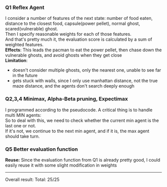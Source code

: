 
### Q1 Reflex Agent
I consider a number of features of the next state: number of food eaten, distance to the closest food, capsule(power pellet), normal ghost, scared(vulnerable) ghost.<br>
Then I specify reasonable weights for each of those features.<br>
And that's pretty much it, the evaluation score is calculated by a sum of weighted features.<br>
**Effects**: This leads the pacman to eat the power pellet, then chase down the vulnerable ghosts, and avoid ghosts when they get close <br>
**Limitation**:
* doesn't consider multiple ghosts, only the nearest one, unable to see far in the future
* gets stuck with walls, since I only use manhattan distance, not the true maze distance, and the agents don't search deeply enough

### Q2,3,4 Minimax, Alpha-Beta pruning, Expectimax
I programmed according to the pseudocode.
A critical thing is to handle multi MIN agents:<br>
So to deal with this, we need to check whether the current min agent is the last one or not.<br>
If it's not, we continue to the next min agent, and if it is, the max agent should take turn.

### Q5 Better evaluation function
**Reuse:** 
Since the evaluation function from Q1 is already pretty good, I could easily reuse it with some slight modification in weights<br>

<hr>
Overall result: Total: 25/25
